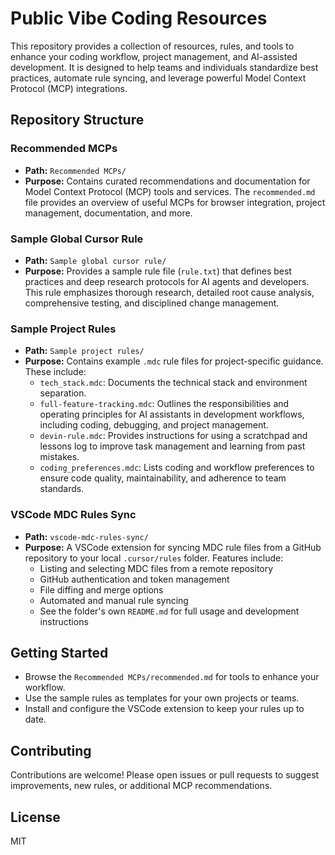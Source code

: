 # Public Vibe Coding Resources

This repository provides a collection of resources, rules, and tools to enhance your coding workflow, project management, and AI-assisted development. It is designed to help teams and individuals standardize best practices, automate rule syncing, and leverage powerful Model Context Protocol (MCP) integrations.

## Repository Structure

### Recommended MCPs
- **Path:** `Recommended MCPs/`
- **Purpose:** Contains curated recommendations and documentation for Model Context Protocol (MCP) tools and services. The `recommended.md` file provides an overview of useful MCPs for browser integration, project management, documentation, and more.

### Sample Global Cursor Rule
- **Path:** `Sample global cursor rule/`
- **Purpose:** Provides a sample rule file (`rule.txt`) that defines best practices and deep research protocols for AI agents and developers. This rule emphasizes thorough research, detailed root cause analysis, comprehensive testing, and disciplined change management.

### Sample Project Rules
- **Path:** `Sample project rules/`
- **Purpose:** Contains example `.mdc` rule files for project-specific guidance. These include:
  - `tech_stack.mdc`: Documents the technical stack and environment separation.
  - `full-feature-tracking.mdc`: Outlines the responsibilities and operating principles for AI assistants in development workflows, including coding, debugging, and project management.
  - `devin-rule.mdc`: Provides instructions for using a scratchpad and lessons log to improve task management and learning from past mistakes.
  - `coding_preferences.mdc`: Lists coding and workflow preferences to ensure code quality, maintainability, and adherence to team standards.

### VSCode MDC Rules Sync
- **Path:** `vscode-mdc-rules-sync/`
- **Purpose:** A VSCode extension for syncing MDC rule files from a GitHub repository to your local `.cursor/rules` folder. Features include:
  - Listing and selecting MDC files from a remote repository
  - GitHub authentication and token management
  - File diffing and merge options
  - Automated and manual rule syncing
  - See the folder's own `README.md` for full usage and development instructions

## Getting Started
- Browse the `Recommended MCPs/recommended.md` for tools to enhance your workflow.
- Use the sample rules as templates for your own projects or teams.
- Install and configure the VSCode extension to keep your rules up to date.

## Contributing
Contributions are welcome! Please open issues or pull requests to suggest improvements, new rules, or additional MCP recommendations.

## License
MIT 